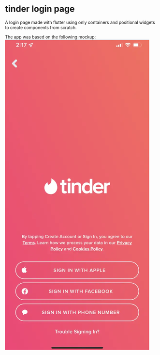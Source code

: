 # tinder login page

A login page made with flutter using only containers and positional widgets to create components from scratch.

The app was based on the following mockup:
 ![Mockup](assets/mockup.png)